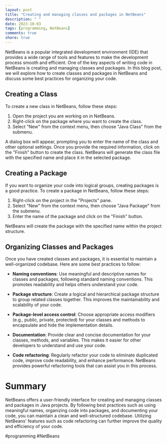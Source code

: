 ```yaml
---
layout: post
title: "Creating and managing classes and packages in NetBeans"
description: " "
date: 2023-10-03
tags: [programming, NetBeans]
comments: true
share: true
---
```


NetBeans is a popular integrated development environment (IDE) that provides a wide range of tools and features to make the development process smooth and efficient. One of the key aspects of writing code in NetBeans is creating and managing classes and packages. In this blog post, we will explore how to create classes and packages in NetBeans and discuss some best practices for organizing your code.

## Creating a Class 

To create a new class in NetBeans, follow these steps:

1. Open the project you are working on in NetBeans.
2. Right-click on the package where you want to create the class.
3. Select "New" from the context menu, then choose "Java Class" from the submenu.

A dialog box will appear, prompting you to enter the name of the class and other optional settings. Once you provide the required information, click on the "Finish" button to create the class. NetBeans will generate the class file with the specified name and place it in the selected package.

## Creating a Package

If you want to organize your code into logical groups, creating packages is a good practice. To create a package in NetBeans, follow these steps:

1. Right-click on the project in the "Projects" pane.
2. Select "New" from the context menu, then choose "Java Package" from the submenu.
3. Enter the name of the package and click on the "Finish" button.

NetBeans will create the package with the specified name within the project structure.

## Organizing Classes and Packages

Once you have created classes and packages, it is essential to maintain a well-organized codebase. Here are some best practices to follow:

- **Naming conventions**: Use meaningful and descriptive names for classes and packages, following standard naming conventions. This promotes readability and helps others understand your code.

- **Package structure**: Create a logical and hierarchical package structure to group related classes together. This improves the maintainability and scalability of your code.

- **Package-level access control**: Choose appropriate access modifiers (e.g., public, private, protected) for your classes and methods to encapsulate and hide the implementation details.

- **Documentation**: Provide clear and concise documentation for your classes, methods, and variables. This makes it easier for other developers to understand and use your code.

- **Code refactoring**: Regularly refactor your code to eliminate duplicated code, improve code readability, and enhance performance. NetBeans provides powerful refactoring tools that can assist you in this process.

# Summary

NetBeans offers a user-friendly interface for creating and managing classes and packages in Java projects. By following best practices such as using meaningful names, organizing code into packages, and documenting your code, you can maintain a clean and well-structured codebase. Utilizing NetBeans' features such as code refactoring can further improve the quality and efficiency of your code.

#programming #NetBeans